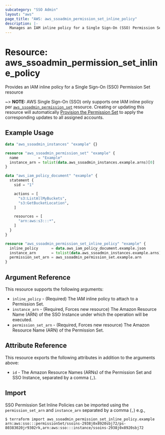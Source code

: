 ```yaml
---
subcategory: "SSO Admin"
layout: "aws"
page_title: "AWS: aws_ssoadmin_permission_set_inline_policy"
description: |-
  Manages an IAM inline policy for a Single Sign-On (SSO) Permission Set
---
```


# Resource: aws_ssoadmin_permission_set_inline_policy

Provides an IAM inline policy for a Single Sign-On (SSO) Permission Set resource

~> **NOTE:** AWS Single Sign-On (SSO) only supports one IAM inline policy per [`aws_ssoadmin_permission_set`](ssoadmin_permission_set.html) resource.
Creating or updating this resource will automatically [Provision the Permission Set](https://docs.aws.amazon.com/singlesignon/latest/APIReference/API_ProvisionPermissionSet.html) to apply the corresponding updates to all assigned accounts.

## Example Usage

```terraform
data "aws_ssoadmin_instances" "example" {}

resource "aws_ssoadmin_permission_set" "example" {
  name         = "Example"
  instance_arn = tolist(data.aws_ssoadmin_instances.example.arns)[0]
}

data "aws_iam_policy_document" "example" {
  statement {
    sid = "1"

    actions = [
      "s3:ListAllMyBuckets",
      "s3:GetBucketLocation",
    ]

    resources = [
      "arn:aws:s3:::*",
    ]
  }
}

resource "aws_ssoadmin_permission_set_inline_policy" "example" {
  inline_policy      = data.aws_iam_policy_document.example.json
  instance_arn       = tolist(data.aws_ssoadmin_instances.example.arns)[0]
  permission_set_arn = aws_ssoadmin_permission_set.example.arn
}
```

## Argument Reference

This resource supports the following arguments:

* `inline_policy` - (Required) The IAM inline policy to attach to a Permission Set.
* `instance_arn` - (Required, Forces new resource) The Amazon Resource Name (ARN) of the SSO Instance under which the operation will be executed.
* `permission_set_arn` - (Required, Forces new resource) The Amazon Resource Name (ARN) of the Permission Set.

## Attribute Reference

This resource exports the following attributes in addition to the arguments above:

* `id` - The Amazon Resource Names (ARNs) of the Permission Set and SSO Instance, separated by a comma (`,`).

## Import

SSO Permission Set Inline Policies can be imported using the `permission_set_arn` and `instance_arn` separated by a comma (`,`) e.g.,

```
$ terraform import aws_ssoadmin_permission_set_inline_policy.example arn:aws:sso:::permissionSet/ssoins-2938j0x8920sbj72/ps-80383020jr9302rk,arn:aws:sso:::instance/ssoins-2938j0x8920sbj72
```
